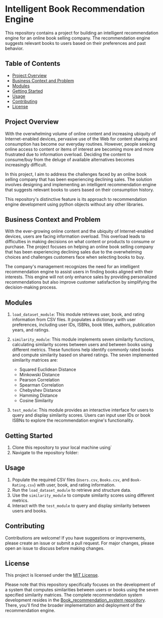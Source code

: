 # Intelligent Book Recommendation Engine

This repository contains a project for building an intelligent recommendation engine for an online book selling company. The recommendation engine suggests relevant books to users based on their preferences and past behavior. 

## Table of Contents
- [Project Overview](#project-overview)
- [Business Context and Problem](#business-context-and-problem)
- [Modules](#modules)
- [Getting Started](#getting-started)
- [Usage](#usage)
- [Contributing](#contributing)
- [License](#license)

## Project Overview

With the overwhelming volume of online content and increasing ubiquity of Internet-enabled devices, pervasive use of the Web for content sharing and consumption has become our everyday routines. However, people seeking online access to content or items of interest are becoming more and more frustrated due to information overload. Deciding the content to consume/buy from the deluge of available alternatives becomes increasingly difficult.

In this project, I aim to address the challenges faced by an online book selling company that has been experiencing declining sales. The solution involves designing and implementing an intelligent recommendation engine that suggests relevant books to users based on their consumption history.

This repository's distinctive feature is its approach to recommendation engine development using python objects without any other libraries. 

## Business Context and Problem

With the ever-growing online content and the ubiquity of Internet-enabled devices, users are facing information overload. This overload leads to difficulties in making decisions on what content or products to consume or purchase. The project focuses on helping an online book selling company that has been experiencing declining sales due to the overwhelming choices and challenges customers face when selecting books to buy.

The company's management recognizes the need for an intelligent recommendation engine to assist users in finding books aligned with their interests. This engine will not only enhance sales by providing personalized recommendations but also improve customer satisfaction by simplifying the decision-making process.

## Modules

1. `load_dataset_module`: This module retrieves user, book, and rating information from CSV files. It populates a dictionary with user preferences, including user IDs, ISBNs, book titles, authors, publication years, and ratings.

2. `similarity_module`: This module implements seven similarity functions, calculating similarity scores between users and between books using different metrics. These functions help identify commonly rated books and compute similarity based on shared ratings. The seven implemented similarity matrices are:
   - Squared Euclidean Distance
   - Minkowski Distance
   - Pearson Correlation
   - Spearman Correlation
   - Chebyshev Distance
   - Hamming Distance
   - Cosine Similarity

3. `test_module`: This module provides an interactive interface for users to query and display similarity scores. Users can input user IDs or book ISBNs to explore the recommendation engine's functionality.

## Getting Started

1. Clone this repository to your local machine using`
2. Navigate to the repository folder:

## Usage

1. Populate the required CSV files (`Users.csv`, `Books.csv`, and `Book-Rating.csv`) with user, book, and rating information.
2. Run the `load_dataset_module` to retrieve and structure data.
3. Use the `similarity_module` to compute similarity scores using different metrics.
4. Interact with the `test_module` to query and display similarity between users and books.

## Contributing

Contributions are welcome! If you have suggestions or improvements, please create an issue or submit a pull request. For major changes, please open an issue to discuss before making changes.

## License

This project is licensed under the [MIT License](LICENSE).

Please note that this repository specifically focuses on the development of a system that computes similarities between users or books using the seven specified similarity matrices. The complete recommendation system development resides in the [Book_recommendation_system repository](https://github.com/Baci-Ak/Book_recommendation_system). There, you'll find the broader implementation and deployment of the recommendation engine.
